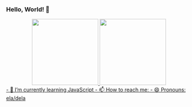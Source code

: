 ### Hello, World! 👋

<div align="center">
  <a href="https://github.com/Cerian-ui">
  <img height="180em" src="https://github-readme-stats.vercel.app/api?username=rafaballerini&show_icons=true&theme=dracula&include_all_commits=true&count_private=true"/>
  <img height="180em" src="https://github-readme-stats.vercel.app/api/top-langs/?username=rafaballerini&layout=compact&langs_count=7&theme=dracula"/>
</div>
- 🌱 I’m currently learning JavaScript
- 📫 How to reach me: 
- 😄 Pronouns: ela/dela


